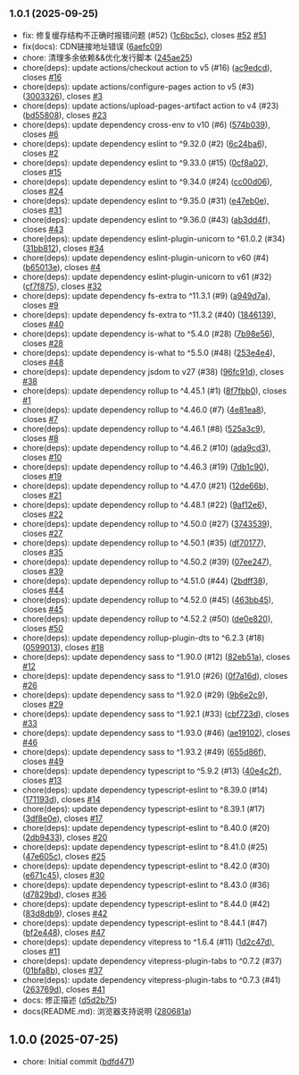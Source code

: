 ## <small>1.0.1 (2025-09-25)</small>

- fix: 修复缓存结构不正确时报错问题 (#52) ([1c6bc5c](https://github.com/ajiho/just-store.js/commit/1c6bc5c)), closes [#52](https://github.com/ajiho/just-store.js/issues/52) [#51](https://github.com/ajiho/just-store.js/issues/51)
- fix(docs): CDN链接地址错误 ([6aefc09](https://github.com/ajiho/just-store.js/commit/6aefc09))
- chore: 清理多余依赖&&优化发行脚本 ([245ae25](https://github.com/ajiho/just-store.js/commit/245ae25))
- chore(deps): update actions/checkout action to v5 (#16) ([ac9edcd](https://github.com/ajiho/just-store.js/commit/ac9edcd)), closes [#16](https://github.com/ajiho/just-store.js/issues/16)
- chore(deps): update actions/configure-pages action to v5 (#3) ([3003326](https://github.com/ajiho/just-store.js/commit/3003326)), closes [#3](https://github.com/ajiho/just-store.js/issues/3)
- chore(deps): update actions/upload-pages-artifact action to v4 (#23) ([bd55808](https://github.com/ajiho/just-store.js/commit/bd55808)), closes [#23](https://github.com/ajiho/just-store.js/issues/23)
- chore(deps): update dependency cross-env to v10 (#6) ([574b039](https://github.com/ajiho/just-store.js/commit/574b039)), closes [#6](https://github.com/ajiho/just-store.js/issues/6)
- chore(deps): update dependency eslint to ^9.32.0 (#2) ([6c24ba6](https://github.com/ajiho/just-store.js/commit/6c24ba6)), closes [#2](https://github.com/ajiho/just-store.js/issues/2)
- chore(deps): update dependency eslint to ^9.33.0 (#15) ([0cf8a02](https://github.com/ajiho/just-store.js/commit/0cf8a02)), closes [#15](https://github.com/ajiho/just-store.js/issues/15)
- chore(deps): update dependency eslint to ^9.34.0 (#24) ([cc00d06](https://github.com/ajiho/just-store.js/commit/cc00d06)), closes [#24](https://github.com/ajiho/just-store.js/issues/24)
- chore(deps): update dependency eslint to ^9.35.0 (#31) ([e47eb0e](https://github.com/ajiho/just-store.js/commit/e47eb0e)), closes [#31](https://github.com/ajiho/just-store.js/issues/31)
- chore(deps): update dependency eslint to ^9.36.0 (#43) ([ab3dd4f](https://github.com/ajiho/just-store.js/commit/ab3dd4f)), closes [#43](https://github.com/ajiho/just-store.js/issues/43)
- chore(deps): update dependency eslint-plugin-unicorn to ^61.0.2 (#34) ([31bb812](https://github.com/ajiho/just-store.js/commit/31bb812)), closes [#34](https://github.com/ajiho/just-store.js/issues/34)
- chore(deps): update dependency eslint-plugin-unicorn to v60 (#4) ([b65013e](https://github.com/ajiho/just-store.js/commit/b65013e)), closes [#4](https://github.com/ajiho/just-store.js/issues/4)
- chore(deps): update dependency eslint-plugin-unicorn to v61 (#32) ([cf7f875](https://github.com/ajiho/just-store.js/commit/cf7f875)), closes [#32](https://github.com/ajiho/just-store.js/issues/32)
- chore(deps): update dependency fs-extra to ^11.3.1 (#9) ([a949d7a](https://github.com/ajiho/just-store.js/commit/a949d7a)), closes [#9](https://github.com/ajiho/just-store.js/issues/9)
- chore(deps): update dependency fs-extra to ^11.3.2 (#40) ([1846139](https://github.com/ajiho/just-store.js/commit/1846139)), closes [#40](https://github.com/ajiho/just-store.js/issues/40)
- chore(deps): update dependency is-what to ^5.4.0 (#28) ([7b98e56](https://github.com/ajiho/just-store.js/commit/7b98e56)), closes [#28](https://github.com/ajiho/just-store.js/issues/28)
- chore(deps): update dependency is-what to ^5.5.0 (#48) ([253e4e4](https://github.com/ajiho/just-store.js/commit/253e4e4)), closes [#48](https://github.com/ajiho/just-store.js/issues/48)
- chore(deps): update dependency jsdom to v27 (#38) ([96fc91d](https://github.com/ajiho/just-store.js/commit/96fc91d)), closes [#38](https://github.com/ajiho/just-store.js/issues/38)
- chore(deps): update dependency rollup to ^4.45.1 (#1) ([8f7fbb0](https://github.com/ajiho/just-store.js/commit/8f7fbb0)), closes [#1](https://github.com/ajiho/just-store.js/issues/1)
- chore(deps): update dependency rollup to ^4.46.0 (#7) ([4e81ea8](https://github.com/ajiho/just-store.js/commit/4e81ea8)), closes [#7](https://github.com/ajiho/just-store.js/issues/7)
- chore(deps): update dependency rollup to ^4.46.1 (#8) ([525a3c9](https://github.com/ajiho/just-store.js/commit/525a3c9)), closes [#8](https://github.com/ajiho/just-store.js/issues/8)
- chore(deps): update dependency rollup to ^4.46.2 (#10) ([ada9cd3](https://github.com/ajiho/just-store.js/commit/ada9cd3)), closes [#10](https://github.com/ajiho/just-store.js/issues/10)
- chore(deps): update dependency rollup to ^4.46.3 (#19) ([7db1c90](https://github.com/ajiho/just-store.js/commit/7db1c90)), closes [#19](https://github.com/ajiho/just-store.js/issues/19)
- chore(deps): update dependency rollup to ^4.47.0 (#21) ([12de66b](https://github.com/ajiho/just-store.js/commit/12de66b)), closes [#21](https://github.com/ajiho/just-store.js/issues/21)
- chore(deps): update dependency rollup to ^4.48.1 (#22) ([9af12e6](https://github.com/ajiho/just-store.js/commit/9af12e6)), closes [#22](https://github.com/ajiho/just-store.js/issues/22)
- chore(deps): update dependency rollup to ^4.50.0 (#27) ([3743539](https://github.com/ajiho/just-store.js/commit/3743539)), closes [#27](https://github.com/ajiho/just-store.js/issues/27)
- chore(deps): update dependency rollup to ^4.50.1 (#35) ([df70177](https://github.com/ajiho/just-store.js/commit/df70177)), closes [#35](https://github.com/ajiho/just-store.js/issues/35)
- chore(deps): update dependency rollup to ^4.50.2 (#39) ([07ee247](https://github.com/ajiho/just-store.js/commit/07ee247)), closes [#39](https://github.com/ajiho/just-store.js/issues/39)
- chore(deps): update dependency rollup to ^4.51.0 (#44) ([2bdff38](https://github.com/ajiho/just-store.js/commit/2bdff38)), closes [#44](https://github.com/ajiho/just-store.js/issues/44)
- chore(deps): update dependency rollup to ^4.52.0 (#45) ([463bb45](https://github.com/ajiho/just-store.js/commit/463bb45)), closes [#45](https://github.com/ajiho/just-store.js/issues/45)
- chore(deps): update dependency rollup to ^4.52.2 (#50) ([de0e820](https://github.com/ajiho/just-store.js/commit/de0e820)), closes [#50](https://github.com/ajiho/just-store.js/issues/50)
- chore(deps): update dependency rollup-plugin-dts to ^6.2.3 (#18) ([0599013](https://github.com/ajiho/just-store.js/commit/0599013)), closes [#18](https://github.com/ajiho/just-store.js/issues/18)
- chore(deps): update dependency sass to ^1.90.0 (#12) ([82eb51a](https://github.com/ajiho/just-store.js/commit/82eb51a)), closes [#12](https://github.com/ajiho/just-store.js/issues/12)
- chore(deps): update dependency sass to ^1.91.0 (#26) ([0f7a16d](https://github.com/ajiho/just-store.js/commit/0f7a16d)), closes [#26](https://github.com/ajiho/just-store.js/issues/26)
- chore(deps): update dependency sass to ^1.92.0 (#29) ([9b6e2c9](https://github.com/ajiho/just-store.js/commit/9b6e2c9)), closes [#29](https://github.com/ajiho/just-store.js/issues/29)
- chore(deps): update dependency sass to ^1.92.1 (#33) ([cbf723d](https://github.com/ajiho/just-store.js/commit/cbf723d)), closes [#33](https://github.com/ajiho/just-store.js/issues/33)
- chore(deps): update dependency sass to ^1.93.0 (#46) ([ae19102](https://github.com/ajiho/just-store.js/commit/ae19102)), closes [#46](https://github.com/ajiho/just-store.js/issues/46)
- chore(deps): update dependency sass to ^1.93.2 (#49) ([655d86f](https://github.com/ajiho/just-store.js/commit/655d86f)), closes [#49](https://github.com/ajiho/just-store.js/issues/49)
- chore(deps): update dependency typescript to ^5.9.2 (#13) ([40e4c2f](https://github.com/ajiho/just-store.js/commit/40e4c2f)), closes [#13](https://github.com/ajiho/just-store.js/issues/13)
- chore(deps): update dependency typescript-eslint to ^8.39.0 (#14) ([171193d](https://github.com/ajiho/just-store.js/commit/171193d)), closes [#14](https://github.com/ajiho/just-store.js/issues/14)
- chore(deps): update dependency typescript-eslint to ^8.39.1 (#17) ([3df8e0e](https://github.com/ajiho/just-store.js/commit/3df8e0e)), closes [#17](https://github.com/ajiho/just-store.js/issues/17)
- chore(deps): update dependency typescript-eslint to ^8.40.0 (#20) ([2db9433](https://github.com/ajiho/just-store.js/commit/2db9433)), closes [#20](https://github.com/ajiho/just-store.js/issues/20)
- chore(deps): update dependency typescript-eslint to ^8.41.0 (#25) ([47e605c](https://github.com/ajiho/just-store.js/commit/47e605c)), closes [#25](https://github.com/ajiho/just-store.js/issues/25)
- chore(deps): update dependency typescript-eslint to ^8.42.0 (#30) ([e671c45](https://github.com/ajiho/just-store.js/commit/e671c45)), closes [#30](https://github.com/ajiho/just-store.js/issues/30)
- chore(deps): update dependency typescript-eslint to ^8.43.0 (#36) ([d7829bd](https://github.com/ajiho/just-store.js/commit/d7829bd)), closes [#36](https://github.com/ajiho/just-store.js/issues/36)
- chore(deps): update dependency typescript-eslint to ^8.44.0 (#42) ([83d8db9](https://github.com/ajiho/just-store.js/commit/83d8db9)), closes [#42](https://github.com/ajiho/just-store.js/issues/42)
- chore(deps): update dependency typescript-eslint to ^8.44.1 (#47) ([bf2e448](https://github.com/ajiho/just-store.js/commit/bf2e448)), closes [#47](https://github.com/ajiho/just-store.js/issues/47)
- chore(deps): update dependency vitepress to ^1.6.4 (#11) ([1d2c47d](https://github.com/ajiho/just-store.js/commit/1d2c47d)), closes [#11](https://github.com/ajiho/just-store.js/issues/11)
- chore(deps): update dependency vitepress-plugin-tabs to ^0.7.2 (#37) ([01bfa8b](https://github.com/ajiho/just-store.js/commit/01bfa8b)), closes [#37](https://github.com/ajiho/just-store.js/issues/37)
- chore(deps): update dependency vitepress-plugin-tabs to ^0.7.3 (#41) ([263769d](https://github.com/ajiho/just-store.js/commit/263769d)), closes [#41](https://github.com/ajiho/just-store.js/issues/41)
- docs: 修正描述 ([d5d2b75](https://github.com/ajiho/just-store.js/commit/d5d2b75))
- docs(README.md): 浏览器支持说明 ([280681a](https://github.com/ajiho/just-store.js/commit/280681a))

## 1.0.0 (2025-07-25)

- chore: Initial commit ([bdfd471](https://github.com/ajiho/just-store.js/commit/bdfd471))
